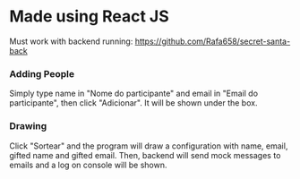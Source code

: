 # Made using React JS
Must work with backend running: https://github.com/Rafa658/secret-santa-back

### Adding People
Simply type name in "Nome do participante" and email in "Email do participante", then click "Adicionar". It will be shown under the box.

### Drawing
Click "Sortear" and the program will draw a configuration with name, email, gifted name and gifted email. Then, backend will send mock messages to emails and a log on console will be shown.
